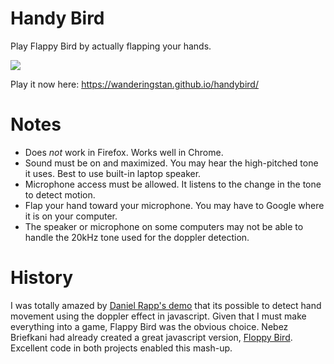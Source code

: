 Handy Bird
=========

Play Flappy Bird by actually flapping your hands.

[<img src="https://media.giphy.com/media/UHbpTnnoxbG9O/giphy.gif">](https://wanderingstan.github.io/handybird/)

Play it now here: https://wanderingstan.github.io/handybird/

Notes
==
* Does _not_ work in Firefox. Works well in Chrome.
* Sound must be on and maximized. You may hear the high-pitched tone it uses. Best to use built-in laptop speaker.
* Microphone access must be allowed. It listens to the change in the tone to detect motion.
* Flap your hand toward your microphone. You may have to Google where it is on your computer.
* The speaker or microphone on some computers may not be able to handle the 20kHz tone used for the doppler detection.

History
==
I was totally amazed by [Daniel Rapp's demo](https://github.com/DanielRapp/doppler) that its possible to detect hand movement using the doppler effect in javascript. Given that I must make everything into a game, Flappy Bird was the obvious choice.
Nebez Briefkani had already created a great javascript version, [Floppy Bird](https://github.com/nebez/floppybird). Excellent code in both projects enabled this mash-up.

